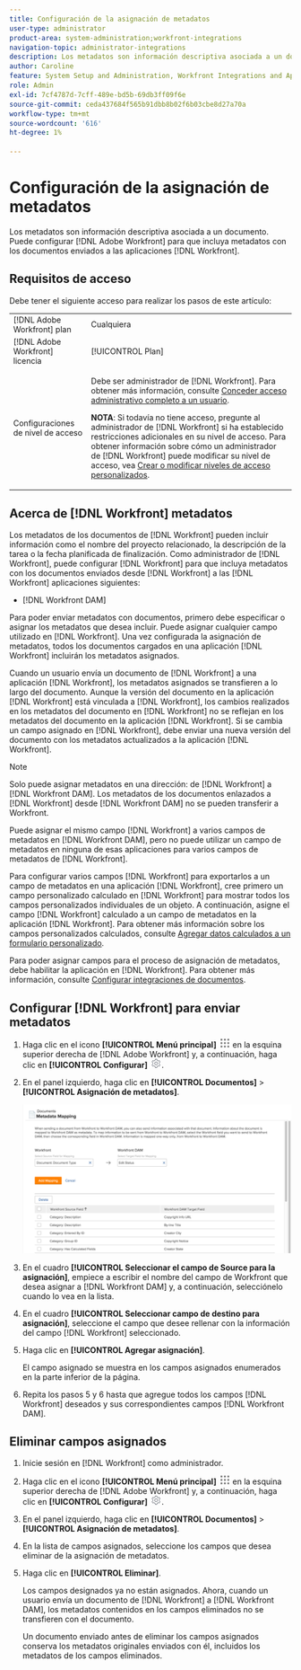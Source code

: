 ```yaml
---
title: Configuración de la asignación de metadatos
user-type: administrator
product-area: system-administration;workfront-integrations
navigation-topic: administrator-integrations
description: Los metadatos son información descriptiva asociada a un documento. Puede configurar [!DNL Adobe Workfront] para que incluya metadatos con los documentos enviados a [!DNL Workfront] aplicaciones.
author: Caroline
feature: System Setup and Administration, Workfront Integrations and Apps
role: Admin
exl-id: 7cf4787d-7cff-489e-bd5b-69db3ff09f6e
source-git-commit: ceda437684f565b91dbb8b02f6b03cbe8d27a70a
workflow-type: tm+mt
source-wordcount: '616'
ht-degree: 1%

---
```


# Configuración de la asignación de metadatos

Los metadatos son información descriptiva asociada a un documento. Puede configurar [!DNL Adobe Workfront] para que incluya metadatos con los documentos enviados a las aplicaciones [!DNL Workfront].

## Requisitos de acceso

Debe tener el siguiente acceso para realizar los pasos de este artículo:

<table style="table-layout:auto"> 
 <col> 
 <col> 
 <tbody> 
  <tr> 
   <td role="rowheader">[!DNL Adobe Workfront] plan</td> 
   <td>Cualquiera</td> 
  </tr> 
  <tr> 
   <td role="rowheader">[!DNL Adobe Workfront] licencia</td> 
   <td>[!UICONTROL Plan]</td> 
  </tr> 
  <tr> 
   <td role="rowheader">Configuraciones de nivel de acceso</td> 
   <td> <p>Debe ser administrador de [!DNL Workfront]. Para obtener más información, consulte <a href="../../administration-and-setup/add-users/configure-and-grant-access/grant-a-user-full-administrative-access.md" class="MCXref xref">Conceder acceso administrativo completo a un usuario</a>.</p> <p><b>NOTA</b>: Si todavía no tiene acceso, pregunte al administrador de [!DNL Workfront] si ha establecido restricciones adicionales en su nivel de acceso. Para obtener información sobre cómo un administrador de [!DNL Workfront] puede modificar su nivel de acceso, vea <a href="../../administration-and-setup/add-users/configure-and-grant-access/create-modify-access-levels.md" class="MCXref xref">Crear o modificar niveles de acceso personalizados</a>.</p> </td> 
  </tr> 
 </tbody> 
</table>

## Acerca de [!DNL Workfront] metadatos

Los metadatos de los documentos de [!DNL Workfront] pueden incluir información como el nombre del proyecto relacionado, la descripción de la tarea o la fecha planificada de finalización. Como administrador de [!DNL Workfront], puede configurar [!DNL Workfront] para que incluya metadatos con los documentos enviados desde [!DNL Workfront] a las [!DNL Workfront] aplicaciones siguientes:

* [!DNL Workfront DAM]

Para poder enviar metadatos con documentos, primero debe especificar o asignar los metadatos que desea incluir. Puede asignar cualquier campo utilizado en [!DNL Workfront]. Una vez configurada la asignación de metadatos, todos los documentos cargados en una aplicación [!DNL Workfront] incluirán los metadatos asignados.

Cuando un usuario envía un documento de [!DNL Workfront] a una aplicación [!DNL Workfront], los metadatos asignados se transfieren a lo largo del documento. Aunque la versión del documento en la aplicación [!DNL Workfront] está vinculada a [!DNL Workfront], los cambios realizados en los metadatos del documento en [!DNL Workfront] no se reflejan en los metadatos del documento en la aplicación [!DNL Workfront]. Si se cambia un campo asignado en [!DNL Workfront], debe enviar una nueva versión del documento con los metadatos actualizados a la aplicación [!DNL Workfront].

>[!NOTE]
>
>Solo puede asignar metadatos en una dirección: de [!DNL Workfront] a [!DNL Workfront DAM]. Los metadatos de los documentos enlazados a [!DNL Workfront] desde [!DNL Workfront DAM] no se pueden transferir a Workfront.

Puede asignar el mismo campo [!DNL Workfront] a varios campos de metadatos en [!DNL Workfront DAM], pero no puede utilizar un campo de metadatos en ninguna de esas aplicaciones para varios campos de metadatos de [!DNL Workfront].

Para configurar varios campos [!DNL Workfront] para exportarlos a un campo de metadatos en una aplicación [!DNL Workfront], cree primero un campo personalizado calculado en [!DNL Workfront] para mostrar todos los campos personalizados individuales de un objeto. A continuación, asigne el campo [!DNL Workfront] calculado a un campo de metadatos en la aplicación [!DNL Workfront]. Para obtener más información sobre los campos personalizados calculados, consulte [Agregar datos calculados a un formulario personalizado](../../administration-and-setup/customize-workfront/create-manage-custom-forms/add-calculated-data-to-custom-form.md).

Para poder asignar campos para el proceso de asignación de metadatos, debe habilitar la aplicación en [!DNL Workfront]. Para obtener más información, consulte [Configurar integraciones de documentos](../../administration-and-setup/configure-integrations/configure-document-integrations.md).

## Configurar [!DNL Workfront] para enviar metadatos

1. Haga clic en el icono **[!UICONTROL Menú principal]** ![](assets/main-menu-icon.png) en la esquina superior derecha de [!DNL Adobe Workfront] y, a continuación, haga clic en **[!UICONTROL Configurar]** ![](assets/gear-icon-settings.png).

1. En el panel izquierdo, haga clic en **[!UICONTROL Documentos]** > **[!UICONTROL Asignación de metadatos]**.

   ![](assets/metadata-mapping.png)

1. En el cuadro **[!UICONTROL Seleccionar el campo de Source para la asignación]**, empiece a escribir el nombre del campo de Workfront que desea asignar a [!DNL Workfront DAM] y, a continuación, selecciónelo cuando lo vea en la lista.
1. En el cuadro **[!UICONTROL Seleccionar campo de destino para asignación]**, seleccione el campo que desee rellenar con la información del campo [!DNL Workfront] seleccionado.

1. Haga clic en **[!UICONTROL Agregar asignación]**.

   El campo asignado se muestra en los campos asignados enumerados en la parte inferior de la página.

1. Repita los pasos 5 y 6 hasta que agregue todos los campos [!DNL Workfront] deseados y sus correspondientes campos [!DNL Workfront DAM].

## Eliminar campos asignados

1. Inicie sesión en [!DNL Workfront] como administrador.
1. Haga clic en el icono **[!UICONTROL Menú principal]** ![](assets/main-menu-icon.png) en la esquina superior derecha de [!DNL Adobe Workfront] y, a continuación, haga clic en **[!UICONTROL Configurar]** ![](assets/gear-icon-settings.png).

1. En el panel izquierdo, haga clic en **[!UICONTROL Documentos]** > **[!UICONTROL Asignación de metadatos]**.

1. En la lista de campos asignados, seleccione los campos que desea eliminar de la asignación de metadatos.
1. Haga clic en **[!UICONTROL Eliminar]**.

   Los campos designados ya no están asignados. Ahora, cuando un usuario envía un documento de [!DNL Workfront] a [!DNL Workfront DAM], los metadatos contenidos en los campos eliminados no se transfieren con el documento.

   Un documento enviado antes de eliminar los campos asignados conserva los metadatos originales enviados con él, incluidos los metadatos de los campos eliminados.

